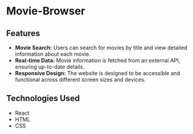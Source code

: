 # Movie-Browser
## Features
- **Movie Search:** Users can search for movies by title and view detailed information about each movie.
- **Real-time Data:** Movie information is fetched from an external API, ensuring up-to-date details.
- **Responsive Design:** The website is designed to be accessible and functional across different screen sizes and devices.

## Technologies Used
- React
- HTML
- CSS

